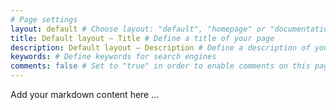 ```yaml
---
# Page settings
layout: default # Choose layout: "default", "homepage" or "documentation-archive"
title: Default layout — Title # Define a title of your page
description: Default layout — Description # Define a description of your page
keywords: # Define keywords for search engines
comments: false # Set to "true" in order to enable comments on this page. Make sure you properly setup "disqus_forum_shortname" variable in "_config.yml"
---
```


Add your markdown content here ...
